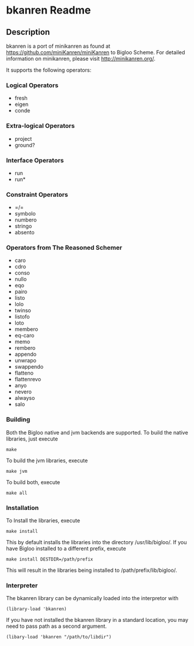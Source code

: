 # bkanren Readme


## Description

bkanren is a port of minikanren as found at <https://github.com/miniKanren/miniKanren> to Bigloo Scheme. For detailed information on minikanren, please visit <http://minikanren.org/>.


It supports the following operators:

### Logical Operators

* fresh
* eigen
* conde

### Extra-logical Operators

* project
* ground?

### Interface Operators

* run
* run*

### Constraint Operators

* =/= 
* symbolo
* numbero
* stringo
* absento

### Operators from The Reasoned Schemer

* caro
* cdro
* conso
* nullo
* eqo
* pairo
* listo
* lolo
* twinso
* listofo
* loto
* membero
* eq-caro
* memo
* rembero
* appendo
* unwrapo
* swappendo
* flatteno
* flattenrevo
* anyo
* nevero
* alwayso
* salo


### Building

Both the Bigloo native and jvm backends are supported. To build the native libraries, just execute

    make

To build the jvm libraries, execute

	make jvm

To build both, execute

	make all


### Installation

To Install the libraries, execute

	make install

This by default installs the libraries into the directory /usr/lib/bigloo/<bigloo-version>. If you have Bigloo installed to a different prefix, execute

	make install DESTDIR=/path/prefix

This will result in the libraries being installed to /path/prefix/lib/bigloo/<bigloo-version>.

### Interpreter

The bkanren library can be dynamically loaded into the interpretor with

	(library-load 'bkanren)

If you have not installed the bkanren library in a standard location, you may need to pass path as a second argument.

	(libary-load 'bkanren "/path/to/libdir")


